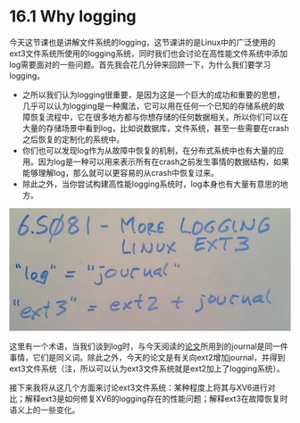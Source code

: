 # 16.1 Why logging

今天这节课也是讲解文件系统的logging，这节课讲的是Linux中的广泛使用的ext3文件系统所使用的logging系统，同时我们也会讨论在高性能文件系统中添加log需要面对的一些问题。首先我会花几分钟来回顾一下，为什么我们要学习logging。

* 之所以我们认为logging很重要，是因为这是一个巨大的成功和重要的思想，几乎可以认为logging是一种魔法，它可以用在任何一个已知的存储系统的故障恢复流程中，它在很多地方都与你想存储的任何数据相关。所以你们可以在大量的存储场景中看到log，比如说数据库，文件系统，甚至一些需要在crash之后恢复的定制化的系统中。
* 你们也可以发现log作为从故障中恢复的机制，在分布式系统中也有大量的应用。因为log是一种可以用来表示所有在crash之前发生事情的数据结构，如果能够理解log，那么就可以更容易的从crash中恢复过来。
* 除此之外，当你尝试构建高性能logging系统时，log本身也有大量有意思的地方。

![](../gitbook/assets/image%20%28690%29.png)

这里有一个术语，当我们谈到log时，与今天阅读的[论文](https://pdos.csail.mit.edu/6.828/2020/readings/journal-design.pdf)所用到的journal是同一件事情，它们是同义词。除此之外，今天的论文是有关向ext2增加journal，并得到ext3文件系统（注，所以可以认为ext3文件系统就是ext2加上了logging系统）。

接下来我将从这几个方面来讨论ext3文件系统：某种程度上将其与XV6进行对比；解释ext3是如何修复XV6的logging存在的性能问题；解释ext3在故障恢复时语义上的一些变化。

